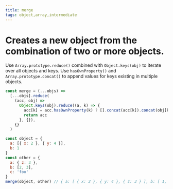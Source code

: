 ```yaml
---
title: merge
tags: object,array,intermediate
---
```


# Creates a new object from the combination of two or more objects.

Use `Array.prototype.reduce()` combined with `Object.keys(obj)` to iterate over all objects and keys.
Use `hasOwnProperty()` and `Array.prototype.concat()` to append values for keys existing in multiple objects.

```js
const merge = (...objs) =>
  [...objs].reduce(
    (acc, obj) =>
      Object.keys(obj).reduce((a, k) => {
        acc[k] = acc.hasOwnProperty(k) ? [].concat(acc[k]).concat(obj[k]) : obj[k]
        return acc
      }, {}),
    {}
  )
```

```js
const object = {
  a: [{ x: 2 }, { y: 4 }],
  b: 1
}
const other = {
  a: { z: 3 },
  b: [2, 3],
  c: 'foo'
}
merge(object, other) // { a: [ { x: 2 }, { y: 4 }, { z: 3 } ], b: [ 1, 2, 3 ], c: 'foo' }
```
